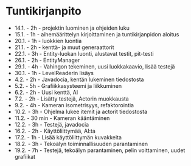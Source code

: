 # Tuntikirjanpito

* 14.1. - 2h - projektin luominen ja ohjeiden luku
* 15.1. - 1h - aihemäärittelyn kirjoittaminen ja tuntikirjanpidon aloitus
* 20.1. - 1h - luokkien luontia
* 21.1. - 2h - kenttä- ja muut generaattorit
* 22.1. - 3h - Entity-luokan luonti, alustavat testit, pit-testi
* 26.1. - 2h - EntityManager
* 29.1. - 4h - Vahingon tekeminen, uusi luokkakaavio, lisää testejä
* 30.1. - 1h - LevelReaderin lisäys
* 4.2.  - 2h - Javadocia, kentän lukeminen tiedostosta
* 5.2.  - 5h - Grafiikkasysteemi ja liikkuminen
* 6.2.  - 2h - Uusi kenttä, AI
* 7.2.  - 2h - Lisätty testejä, Actorin muokkausta
* 9.2.  - 4h - Kameran isometrisyys, refaktorointia
* 10.2. - 3h - Ohjelma lukee itemit ja actorit tiedostosta
* 11.2. - 30 min - Kameran kääntäminen
* 12.2. - 3h - Testejä, javadocia
* 16.2. - 2h - Käyttöliittymää, AI:ta
* 17.2. - 1h - Lisää käyttöliittymän kuvakkeita
* 18.2. - 3h - Tekoälyn toiminnallisuuden parantaminen
* 19.2. - 7h - Testejä, tekoälyn parantaminen, pelin voittaminen, uudet grafiikat

